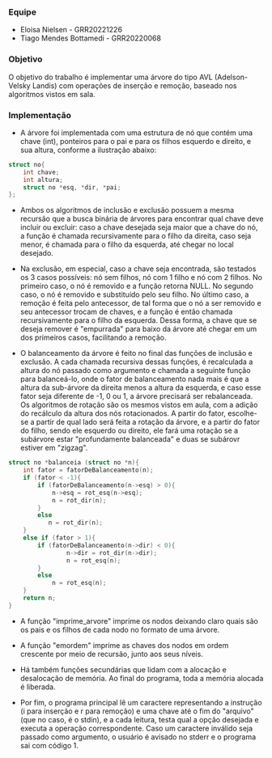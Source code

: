 ### Equipe
- Eloisa Nielsen - GRR20221226
- Tiago Mendes Bottamedi - GRR20220068

### Objetivo

O objetivo do trabalho é implementar uma árvore do tipo AVL (Adelson-Velsky Landis) com operações de inserção e remoção, baseado nos algoritmos vistos em sala. 

### Implementação

- A árvore foi implementada com uma estrutura de nó que contém uma chave (int), ponteiros para o pai e para os filhos esquerdo e direito, e sua altura, conforme a ilustração abaixo:
```c
struct no{
	int chave;
	int altura;
	struct no *esq, *dir, *pai;
};
```
- Ambos os algoritmos de inclusão e exclusão possuem a mesma recursão que a busca binária de árvores para encontrar qual chave deve incluir ou excluir: caso a chave desejada seja maior que a chave do nó, a função é chamada recursivamente para o filho da direita, caso seja menor, é chamada para o filho da esquerda, até chegar no local desejado.

- Na exclusão, em especial, caso a chave seja encontrada, são testados os 3 casos possíveis: nó sem filhos, nó com 1 filho e nó com 2 filhos. No primeiro caso, o nó é removido e a função retorna NULL. No segundo caso, o nó é removido e substituído pelo seu filho. No último caso, a remoção é feita pelo antecessor, de tal forma que o nó a ser removido e seu antecessor trocam de chaves, e a função é então chamada recursivamente para o filho da esquerda. Dessa forma, a chave que se deseja remover é "empurrada" para baixo da árvore até chegar em um dos primeiros casos, facilitando a remoção.

- O balanceamento da árvore é feito no final das funções de inclusão e exclusão. A cada chamada recursiva dessas funções, é recalculada a altura do nó passado como argumento e chamada a seguinte função para balanceá-lo, onde o fator de balanceamento nada mais é que a altura da sub-árvore da direita menos a altura da esquerda, e caso esse fator seja diferente de -1, 0 ou 1, a árvore precisará ser rebalanceada. Os algoritmos de rotação são os mesmos vistos em aula, com a adição do recálculo da altura dos nós rotacionados. A partir do fator, escolhe-se a partir de qual lado será feita a rotação da árvore, e a partir do fator do filho, sendo ele esquerdo ou direito, ele fará uma rotação se a subárvore estar "profundamente balanceada" e duas se subárovr estiver em "zigzag".
```c
struct no *balanceia (struct no *n){
    int fator = fatorDeBalanceamento(n);
    if (fator < -1){
        if (fatorDeBalanceamento(n->esq) > 0){
            n->esq = rot_esq(n->esq);
            n = rot_dir(n);
        }
        else
           n = rot_dir(n);
    }        
    else if (fator > 1){
        if (fatorDeBalanceamento(n->dir) < 0){
                n->dir = rot_dir(n->dir);
                n = rot_esq(n);
        }
        else
            n = rot_esq(n);
    }
    return n;
}
```
- A função "imprime_arvore" imprime os nodos deixando claro quais são os pais e os filhos de cada nodo no formato de uma árvore.

- A função "emordem" imprime as chaves dos nodos em ordem crescente por meio de recursão, junto aos seus níveis.

- Há também funções secundárias que lidam com a alocação e desalocação de memória. Ao final do programa, toda a memória alocada é liberada.

- Por fim, o programa principal lê um caractere representando a instrução (i para inserção e r para remoção) e uma chave até o fim do "arquivo" (que no caso, é o stdin), e a cada leitura, testa qual a opção desejada e executa a operação correspondente. Caso um caractere inválido seja passado como argumento, o usuário é avisado no stderr e o programa sai com código 1.

